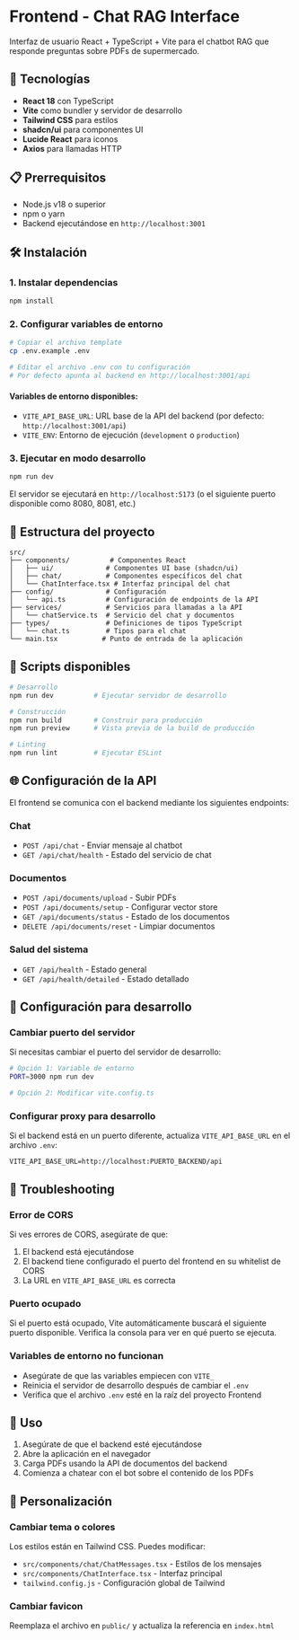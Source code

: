 # Frontend - Chat RAG Interface

Interfaz de usuario React + TypeScript + Vite para el chatbot RAG que responde preguntas sobre PDFs de supermercado.

## 🚀 Tecnologías

- **React 18** con TypeScript
- **Vite** como bundler y servidor de desarrollo
- **Tailwind CSS** para estilos
- **shadcn/ui** para componentes UI
- **Lucide React** para iconos
- **Axios** para llamadas HTTP

## 📋 Prerrequisitos

- Node.js v18 o superior
- npm o yarn
- Backend ejecutándose en `http://localhost:3001`

## 🛠️ Instalación

### 1. Instalar dependencias

```bash
npm install
```

### 2. Configurar variables de entorno

```bash
# Copiar el archivo template
cp .env.example .env

# Editar el archivo .env con tu configuración
# Por defecto apunta al backend en http://localhost:3001/api
```

#### Variables de entorno disponibles:

- `VITE_API_BASE_URL`: URL base de la API del backend (por defecto: `http://localhost:3001/api`)
- `VITE_ENV`: Entorno de ejecución (`development` o `production`)

### 3. Ejecutar en modo desarrollo

```bash
npm run dev
```

El servidor se ejecutará en `http://localhost:5173` (o el siguiente puerto disponible como 8080, 8081, etc.)

## 📁 Estructura del proyecto

```
src/
├── components/          # Componentes React
│   ├── ui/             # Componentes UI base (shadcn/ui)
│   ├── chat/           # Componentes específicos del chat
│   └── ChatInterface.tsx # Interfaz principal del chat
├── config/             # Configuración
│   └── api.ts          # Configuración de endpoints de la API
├── services/           # Servicios para llamadas a la API
│   └── chatService.ts  # Servicio del chat y documentos
├── types/              # Definiciones de tipos TypeScript
│   └── chat.ts         # Tipos para el chat
└── main.tsx           # Punto de entrada de la aplicación
```

## 🔧 Scripts disponibles

```bash
# Desarrollo
npm run dev          # Ejecutar servidor de desarrollo

# Construcción
npm run build        # Construir para producción
npm run preview      # Vista previa de la build de producción

# Linting
npm run lint         # Ejecutar ESLint
```

## 🌐 Configuración de la API

El frontend se comunica con el backend mediante los siguientes endpoints:

### Chat

- `POST /api/chat` - Enviar mensaje al chatbot
- `GET /api/chat/health` - Estado del servicio de chat

### Documentos

- `POST /api/documents/upload` - Subir PDFs
- `POST /api/documents/setup` - Configurar vector store
- `GET /api/documents/status` - Estado de los documentos
- `DELETE /api/documents/reset` - Limpiar documentos

### Salud del sistema

- `GET /api/health` - Estado general
- `GET /api/health/detailed` - Estado detallado

## 🔧 Configuración para desarrollo

### Cambiar puerto del servidor

Si necesitas cambiar el puerto del servidor de desarrollo:

```bash
# Opción 1: Variable de entorno
PORT=3000 npm run dev

# Opción 2: Modificar vite.config.ts
```

### Configurar proxy para desarrollo

Si el backend está en un puerto diferente, actualiza `VITE_API_BASE_URL` en el archivo `.env`:

```env
VITE_API_BASE_URL=http://localhost:PUERTO_BACKEND/api
```

## 🚨 Troubleshooting

### Error de CORS

Si ves errores de CORS, asegúrate de que:

1. El backend está ejecutándose
2. El backend tiene configurado el puerto del frontend en su whitelist de CORS
3. La URL en `VITE_API_BASE_URL` es correcta

### Puerto ocupado

Si el puerto está ocupado, Vite automáticamente buscará el siguiente puerto disponible. Verifica la consola para ver en qué puerto se ejecuta.

### Variables de entorno no funcionan

- Asegúrate de que las variables empiecen con `VITE_`
- Reinicia el servidor de desarrollo después de cambiar el `.env`
- Verifica que el archivo `.env` esté en la raíz del proyecto Frontend

## 📱 Uso

1. Asegúrate de que el backend esté ejecutándose
2. Abre la aplicación en el navegador
3. Carga PDFs usando la API de documentos del backend
4. Comienza a chatear con el bot sobre el contenido de los PDFs

## 🎨 Personalización

### Cambiar tema o colores

Los estilos están en Tailwind CSS. Puedes modificar:

- `src/components/chat/ChatMessages.tsx` - Estilos de los mensajes
- `src/components/ChatInterface.tsx` - Interfaz principal
- `tailwind.config.js` - Configuración global de Tailwind

### Cambiar favicon

Reemplaza el archivo en `public/` y actualiza la referencia en `index.html`
